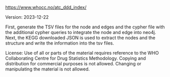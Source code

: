https://www.whocc.no/atc_ddd_index/

Version: 2023-12-22

First, generate the TSV files for the node and edges and the cypher file with the additional cypher queries to integrate the node and edge into neo4j.
Next, the KEGG downloaded JSON is used to extract the nodes and the structure and write the information into the tsv files.


License: Use of all or parts of the material requires reference to the WHO Collaborating Centre for Drug Statistics Methodology. Copying and distribution for commercial purposes is not allowed. Changing or manipulating the material is not allowed.